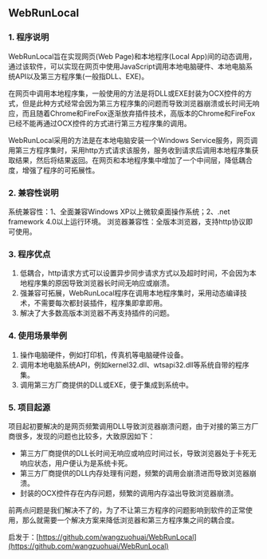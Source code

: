 ## WebRunLocal
### 1. 程序说明
WebRunLocal旨在实现网页(Web Page)和本地程序(Local App)间的动态调用，通过该软件，可以实现在网页中使用JavaScript调用本地电脑硬件、本地电脑系统API以及第三方程序集(一般指DLL、EXE)。

在网页中调用本地程序集，一般使用的方法是将DLL或EXE封装为OCX控件的方式，但是此种方式经常会因为第三方程序集的问题而导致浏览器崩溃或长时间无响应，而且随着Chrome和FireFox逐渐放弃插件技术，高版本的Chrome和FireFox已经不能再通过OCX控件的方式进行第三方程序集的调用。

WebRunLocal采用的方法是在本地电脑安装一个Windows Service服务，网页调用第三方程序集时，采用http方式请求该服务，服务收到请求后调用本地程序集获取结果，然后将结果返回。在网页和本地程序集中增加了一个中间层，降低耦合度，增强了程序的可拓展性。

### 2. 兼容性说明
系统兼容性：1、全面兼容Windows XP以上微软桌面操作系统；2、.net framework 4.0以上运行环境。
浏览器兼容性：全版本浏览器，支持http协议即可使用。

### 3. 程序优点
1. 低耦合，http请求方式可以设置异步同步请求方式以及超时时间，不会因为本地程序集的原因导致浏览器长时间无响应或崩溃。
2. 强兼容可拓展，WebRunLocal程序在调用本地程序集时，采用动态编译技术，不需要每次都封装插件，程序集即拿即用。
3. 解决了大多数高版本浏览器不再支持插件的问题。

### 4. 使用场景举例
1. 操作电脑硬件，例如打印机，传真机等电脑硬件设备。
2. 调用本地电脑系统API，例如kernel32.dll、wtsapi32.dll等系统自带的程序集。
3. 调用第三方厂商提供的DLL或EXE，便于集成到系统中。

### 5. 项目起源
项目起初要解决的是网页频繁调用DLL导致浏览器崩溃问题，由于对接的第三方厂商很多，发现的问题也比较多，大致原因如下：
* 第三方厂商提供的DLL长时间无响应或响应时间过长，导致浏览器处于卡死无响应状态，用户便认为是系统卡死。
* 第三方厂商提供的DLL内存处理有问题，频繁的调用会崩溃进而导致浏览器崩溃。
* 封装的OCX控件存在内存问题，频繁的调用内存溢出导致浏览器崩溃。

前两点问题是我们解决不了的，为了不让第三方程序的问题影响到软件的正常使用，那么就需要一个解决方案来降低浏览器和第三方程序集之间的耦合度。

启发于：[https://github.com/wangzuohuai/WebRunLocal](https://github.com/wangzuohuai/WebRunLocal)